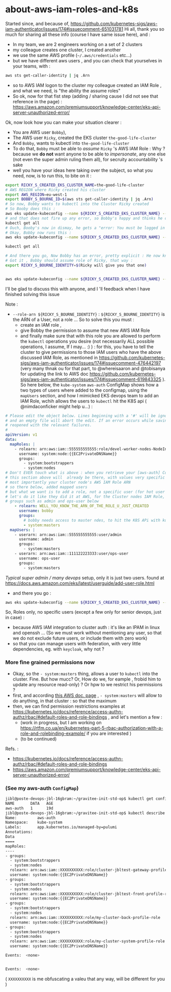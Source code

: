 # about-aws-iam-roles-and-k8s

Started since, and because of, https://github.com/kubernetes-sigs/aws-iam-authenticator/issues/174#issuecomment-651031781
Hi all, thank you so much for sharing all these info (course I have same issue here), and : 
* In my team, we are 2 engineers working on a set of 2 clusters
* my colleague creates one cluster, I created another
* we use the same AWS profile (`~/.aws/credentials` etc...)
* but we have different aws users , and you can check that yourselves in your teams, with : 

```bash
aws sts get-caller-identity | jq .Arn
```

* so to AWS IAM logon to the cluster my colleague created an IAM Role , and what we need, is "the ability the assume roles" 
* So ok, now for that fist  step (adding / sharing cause I did not see that reference in the page) : https://aws.amazon.com/premiumsupport/knowledge-center/eks-api-server-unauthorized-error/


Ok, now look how you can make your situation clearer : 
* You are AWS user `Bobby`),
* The AWS user `Ricky`, created the EKS cluster `the-good-life-cluster` 
* And `Bobby`, wants to kubectl into `the-good-life-cluster` 
* To do that, `Bobby` must be able to _assume_  `Ricky` 's AWS IAM Role : Why ? because we **do not** want anyone to be able to _impersonate_, any one else (not even the super admin ruling them all), for secruity accountability 's sake
* well you have your ideas here taking over the subject, so what you need, now, is to run this, to bite on it :

```bash 
export RICKY_S_CREATED_EKS_CLUSTER_NAME=the-good-life-cluster
# AWS REGION where Ricky created his cluster 
export AWS_REGION=eu-west-1
export BOBBY_S_BOURNE_ID=$(aws sts get-caller-identity | jq .Arn)
# So now, Bobby wants to kubectl into the Cluster Ricky created
# So Booby does this : 
aws eks update-kubeconfig --name ${RICKY_S_CREATED_EKS_CLUSTER_NAME} --region ${AWS_REGION}
# and that does not fire up any error, so Bobby's happy and thinks he can
kubectl get all
# Ouch, Booby's now in dismay, he gets a "error: You must be logged in to the server (Unauthorized)" ! 
# Okay, Bobby now runs this : 
aws eks update-kubeconfig --name ${RICKY_S_CREATED_EKS_CLUSTER_NAME} --region ${AWS_REGION} --role-arn ${BOBBY_S_BOURNE_ID}

kubectl get all

# And there you go, Now Bobby has an error, pretty explicit : He now knows how to test, whetjher or not, he can assume role of Ricky .. And there he smiles cause what he did, is trying to assume his own role ! 
# Got it , Bobby should assume role of Ricky, that way : 
export RICKY_S_BOURNE_IDENTITY=$(Ricky will give you that one)


aws eks update-kubeconfig --name ${RICKY_S_CREATED_EKS_CLUSTER_NAME} --region ${AWS_REGION} --role-arn ${RICKY_S_BOURNE_IDENTITY}

``` 

I'll be glad to discuss this with anyone, and I 'll feedback when I have finished solving this issue

Note : 

* `--role-arn ${RICKY_S_BOURNE_IDENTITY}` : `${RICKY_S_BOURNE_IDENTITY}` is the ARN of a User, not a role ... So to solve this you must  : 
  * create an IAM role , 
  * give Bobby the permission to assume that new AWS IAM Role 
  * and finally make sure that with this role you are allowed to perform the `kubectl` operations you desire (not necessarily ALL possible operations, I assume, If I may... :) ) : for this, you have to tell the cluster to give permissions to those IAM users who have the above discussed IAM Role, as mentioned in https://github.com/kubernetes-sigs/aws-iam-authenticator/issues/174#issuecomment-476442197 (very many thnak ou for that part, to @whereisaaron and @tobisanya for updating the link to AWS doc  https://github.com/kubernetes-sigs/aws-iam-authenticator/issues/174#issuecomment-619843325 ). So here below, the `kube-system` `aws-auth` ConfigMap shows how a two types of users where added to the configmap, using the `mapUsers` section, and how I mimicked EKS devops team to add an IAM Role, wchih allows the users to `kubectl` hit the K8S api  ( @nimdaconficker might help u...) : 

```Yaml
# Please edit the object below. Lines beginning with a '#' will be ignored,
# and an empty file will abort the edit. If an error occurs while saving this file will be
# reopened with the relevant failures.
#
apiVersion: v1
data:
  mapRoles: |
    - rolearn: arn:aws:iam::555555555555:role/devel-worker-nodes-NodeInstanceRole-74RF4UBDUKL6
      username: system:node:{{EC2PrivateDNSName}}
      groups:
        - system:bootstrappers
        - system:nodes
# Don't EVER touch what is above : when you retrieve your [aws-auth] ConfigMap from your EKS Cluster
# this section above will  already be there, with values very specific to your cluster, and  
# most importantly your cluster node's AWS IAM Role ARN 
# so there below, added mapped users
# but what we want is to add a role, not a specific user (for hot user management), os
# let's do it like they did it at AWS, for the Cluster nodes IAM Role, but with 
# groups such as admin and ops-user below
    - rolearn: WELL_YOU_KNOW_THE_ARN_OF_THE_ROLE_U_JUST_CREATED
      username: bobby
      groups:
        # bobby needs access to master ndes, to hit the K8S APi with kubectl, doesn't he? Sure he does.
        - system:masters
  mapUsers: |
    - userarn: arn:aws:iam::555555555555:user/admin
      username: admin
      groups:
        - system:masters
    - userarn: arn:aws:iam::111122223333:user/ops-user
      username: ops-user
      groups:
        - system:masters
```
  _Typical super admin / many devops_ setup, only it is just two users. found at https://docs.aws.amazon.com/eks/latest/userguide/add-user-role.html

  *  and there you go : 

```bash 
aws eks update-kubeconfig --name ${RICKY_S_CREATED_EKS_CLUSTER_NAME} --region ${AWS_REGION} --role-arn ${ARN_OF_THAT_NEW_ROLE_YOU_CREATED}
```


So, Roles only, no specific users (except a few only for senior devops, just in case) :
* because AWS IAM integration to cluster auth  : it's like an IPAM in linux and openssh ... (So we must work without mentioning any user, so that we do not exclude future users, or include them with zero work) 
* so that you can manage users with federation, with very little dependencies, eg. with `keycloak`, why not ? 


### More fine grained permissions now

* Okay, so the `- system:masters` thing, allows a user to `kubectl` into the cluster. Fine. But how mucc? Or, How do we, for eample , frobid him to update any resource read-only) ? Or hpw to we restrict his permissions ?
* first, and according [this AWS doc. page](https://aws.amazon.com/premiumsupport/knowledge-center/eks-api-server-unauthorized-error/) , `- system:masters` will allow to do anything, in that cluster : so that the maximum
* then, we can find permission restrictions examples at https://kubernetes.io/docs/reference/access-authn-authz/rbac/#default-roles-and-role-bindings , and let's mention a few : 
  * (work in progress, but I am working on https://rtfm.co.ua/en/kubernetes-part-5-rbac-authorization-with-a-role-and-rolebinding-example/ if you are interested )
  * (to be continued)

Refs. : 

* https://kubernetes.io/docs/reference/access-authn-authz/rbac/#default-roles-and-role-bindings
* https://aws.amazon.com/premiumsupport/knowledge-center/eks-api-server-unauthorized-error/ 


### (See my aws-auth `ConfigMap`)

```bash
jibl@poste-devops-jbl-16gbram:~/gravitee-init-std-op$ kubectl get configmap/aws-auth --namespace kube-system
NAME       DATA   AGE
aws-auth   1      19d
jibl@poste-devops-jbl-16gbram:~/gravitee-init-std-op$ kubectl describe configmap/aws-auth --namespace kube-system
Name:         aws-auth
Namespace:    kube-system
Labels:       app.kubernetes.io/managed-by=pulumi
Annotations:  
Data
====
mapRoles:
----
- groups:
  - system:bootstrappers
  - system:nodes
  rolearn: arn:aws:iam::XXXXXXXXXX:role/cluster-jbltest-gateway-profile-role
  username: system:node:{{EC2PrivateDNSName}}
- groups:
  - system:bootstrappers
  - system:nodes
  rolearn: arn:aws:iam::XXXXXXXXXX:role/cluster-jbltest-front-profile-role
  username: system:node:{{EC2PrivateDNSName}}
- groups:
  - system:bootstrappers
  - system:nodes
  rolearn: arn:aws:iam::XXXXXXXXXX:role/my-cluster-back-profile-role
  username: system:node:{{EC2PrivateDNSName}}
- groups:
  - system:bootstrappers
  - system:nodes
  rolearn: arn:aws:iam::XXXXXXXXXX:role/my-cluster-system-profile-role
  username: system:node:{{EC2PrivateDNSName}}

Events:  <none>


Events:  <none>
```

( `XXXXXXXXXX` is me obfuscating a valeu that any way, will be different for you )

